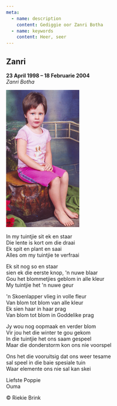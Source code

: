 ```yaml
---
meta:
  - name: description
    content: Gediggie oor Zanri Botha 
  - name: keywords
    content: Heer, seer
---
```

## Zanri

**23 April 1998 – 18 Februarie 2004**  
*Zanri Botha*  

![Zanri](./zanri_2003.jpg)  

In my tuintjie sit ek en staar  
Die lente is kort om die draai  
Ek spit en plant en saai  
Alles om my tuintjie te verfraai  

Ek sit nog so en staar  
sien ek die eerste knop, 'n nuwe blaar  
Gou het blommetjies geblom in alle kleur  
My tuintjie het 'n nuwe geur  

'n Skoenlapper vlieg in volle fleur  
Van blom tot blom van alle kleur  
Ek sien haar in haar prag  
Van blom tot blom in Goddelike prag  

Jy wou nog oopmaak en verder blom  
Vir jou het die winter te gou gekom  
In die tuintjie het ons saam gespeel  
Maar die donderstorm kon ons nie voorspel  

Ons het die vooruitsig dat ons weer tesame  
sal speel in die baie spesiale tuin  
Waar elemente ons nie sal kan skei  

Liefste Poppie  
Ouma   

&copy; Riekie Brink
